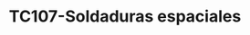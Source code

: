 ---
title: "TC107-Soldaduras espaciales"
url: /fusagasuga/tc107-soldaduras-espaciales/
shop: reparación de automóviles
---